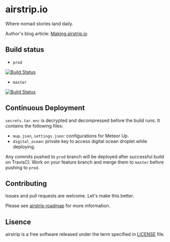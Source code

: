 # airstrip.io

Where nomad stories land daily.

Author's blog article: [Making airstrip.io](https://sungwoncho.io/making-airstrip-io/)

## Build status

* `prod`

[![Build Status](https://magnum.travis-ci.com/sungwoncho/airstrip.svg?token=hGE2stF83pPqiLgUqVjc&branch=prod)](https://magnum.travis-ci.com/sungwoncho/airstrip)

* `master`

[![Build Status](https://magnum.travis-ci.com/sungwoncho/airstrip.svg?token=hGE2stF83pPqiLgUqVjc&branch=master)](https://magnum.travis-ci.com/sungwoncho/airstrip)


## Continuous Deployment

`secrets.tar.enc` is decrypted and decompressed before the build runs. It
 contains the following files:

* `mup.json`, `settings.json`: configurations for Meteor Up.
* `digital_ocean`: private key to access digital ocean droplet while deploying.

Any commits pushed to `prod` branch will be deployed after successful build on TravisCI.
Work on your feature branch and merge them to `master` before pushing to `prod`.


## Contributing

Issues and pull requests are welcome. Let's make this better.

Please see [airstrip roadmap](https://trello.com/b/XLaDBggV/airstrip-roadmap) for more information.


## Lisence

airstrip is a free software released under the term specified in [LICENSE](https://github.com/sungwoncho/airstrip/blob/master/LISENCE) file.
